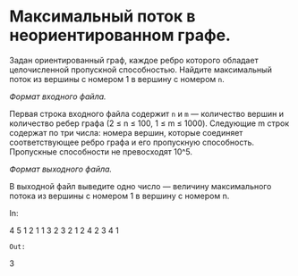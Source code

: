 # Максимальный поток в неориентированном графе.

Задан ориентированный граф, каждое ребро которого обладает целочисленной пропускной способностью. Найдите максимальный поток из вершины с номером 1 в вершину с номером `n`.

*Формат входного файла.*

Первая строка входного файла содержит `n` и `m` — количество вершин и количество ребер графа (2 ≤ n ≤ 100, 1 ≤ m ≤ 1000). Следующие m строк содержат по три числа: номера вершин, которые соединяет соответствующее ребро графа и его пропускную способность. Пропускные способности не превосходят 10^5.

*Формат выходного файла.*

В выходной файл выведите одно число — величину максимального потока из вершины с номером 1 в вершину с номером n.

In:

4 5
1 2 1
1 3 2
3 2 1
2 4 2
3 4 1
```
Out:
```
3
```
